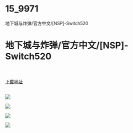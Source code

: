 # 15_9971
地下城与炸弹/官方中文/[NSP]-Switch520
# 地下城与炸弹/官方中文/[NSP]-Switch520
 <br/></br>
[下载地址](https://www.switch520.cc/article/9971 "下载地址")
<br/></br>

<p><span style="color: #ffffff;"><strong><img src="https://www.switch520.cc/muke_img/upload_art_editor_20210227-1_f7b3da856ddc11094083e038e9e86f6e.jpg"></strong></span></p>
<p><span style="color: #ffffff;"><strong><img src="https://www.switch520.cc/muke_img/upload_art_editor_20210227-1_40f026b9cf9bec2eb7c69cb93741c5a4.jpg"></strong></span></p>
<p><span style="color: #ffffff;"><strong><img src="https://www.switch520.cc/muke_img/upload_art_editor_20210227-1_5954f8ad110756ac58aac59985dd35e8.jpeg"></strong></span></p>
<p><span style="color: #ffffff;"><strong><img src="https://www.switch520.cc/muke_img/upload_art_editor_20210227-1_0e243aae325a052e64c8ed76a6d7a9f0.jpeg"></strong></span></p>
<p>&nbsp;</p>
<p><span style="color: #ffffff;"><strong>&nbsp;</strong></span></p>
